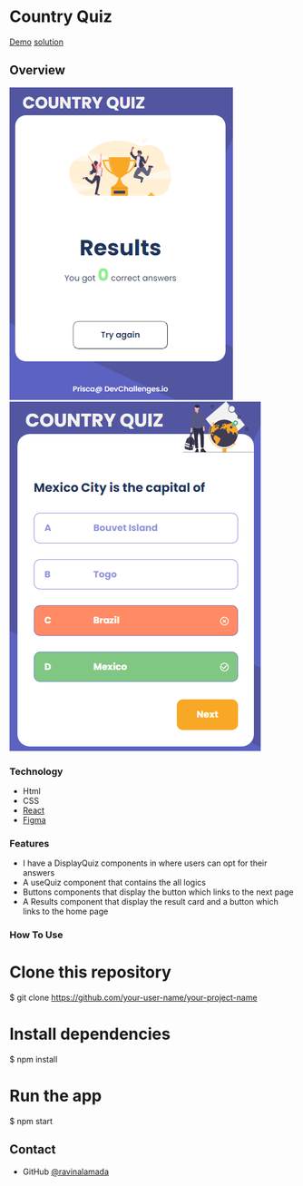 # Country Quiz

[Demo](https://prisca-country-quiz.netlify.app/)
[solution](https://github.com/ravinalamada/country-quiz)
## Overview
![screenshot1](./assets/quiz-screenshoot.png)
![screenshot2](./assets/quiz-screenshoot2.png)
### Technology
- Html
- CSS
- [React](https://reactjs.org/)
- [Figma](https://www.figma.com/file/Gw0ZNBbYN8asqFlZWy3jG1)

### Features
- I have a DisplayQuiz components in where users can opt for their answers
- A useQuiz component that contains the all logics
- Buttons components that display the button which links to the next page
- A Results component that display the result card and a button which links to the home page

### How To Use
# Clone this repository
$ git clone https://github.com/your-user-name/your-project-name
# Install dependencies
$ npm install
# Run the app
$ npm start
## Contact
-   GitHub [@ravinalamada](https://github.com/ravinalamada)
